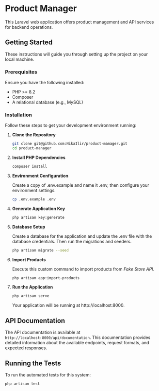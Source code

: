 # Product Manager

This Laravel web application offers product management and API services for backend operations.

## Getting Started

These instructions will guide you through setting up the project on your local machine.

### Prerequisites

Ensure you have the following installed:
- PHP >= 8.2
- Composer
- A relational database (e.g., MySQL)

### Installation

Follow these steps to get your development environment running:

1. **Clone the Repository**
   ```bash
   git clone git@github.com:NikaIlir/product-manager.git
   cd product-manager
    ```
   
2. **Install PHP Dependencies**
    ```bash
    composer install
    ```
3. **Environment Configuration**

   Create a copy of .env.example and name it .env, then configure your environment settings.
    ```bash
    cp .env.example .env
    ```
4. **Generate Application Key**
    ```bash
    php artisan key:generate
    ```
5. **Database Setup**

    Create a database for the application and update the .env file with the database credentials. Then run the migrations and seeders.
    ```bash
    php artisan migrate --seed
    ```
   
6. **Import Products**

   Execute this custom command to import products from *Fake Store API*.
    ```bash
    php artisan app:import-products
    ```
   
7. **Run the Application**
    ```bash
    php artisan serve
    ```
   Your application will be running at http://localhost:8000.

## API Documentation

The API documentation is available at `http://localhost:8000/api/documentation`. This documentation provides detailed information about the available endpoints, request formats, and expected responses.

## Running the Tests

To run the automated tests for this system:

```bash
php artisan test
```
